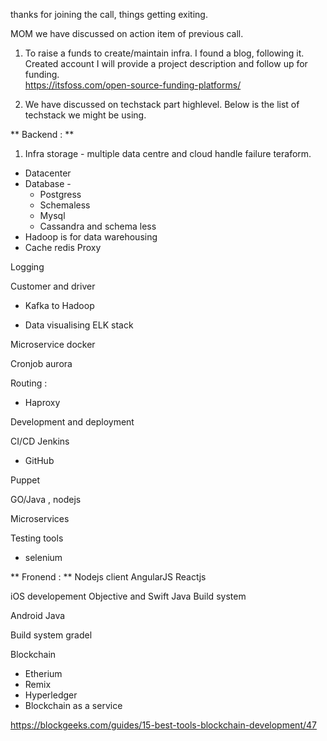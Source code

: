 thanks for joining the call, things getting exiting. 

MOM we have discussed on action item of previous call.

1. To raise a funds to create/maintain infra. I found a blog, following it. Created account I will provide a project description and follow up for funding.  
   https://itsfoss.com/open-source-funding-platforms/

2. We have discussed on techstack part highlevel. Below is the list of techstack we might be using.

** Backend : **

1. Infra storage - multiple data centre and cloud  handle failure teraform.

* Datacenter
* Database  - 
     * Postgress 
     * Schemaless 
     * Mysql 
     * Cassandra and schema less  
* Hadoop is for data warehousing
* Cache redis 
Proxy 

Logging 

Customer and driver 
* Kafka to Hadoop  

- Data visualising ELK stack 

Microservice docker 

Cronjob aurora 

Routing : 

* Haproxy 

Development and deployment 

CI/CD 
    Jenkins

* GitHub 

Puppet 

GO/Java , nodejs 

Microservices 

Testing tools 
* selenium 

** Fronend : ** 
Nodejs client 
AngularJS
Reactjs 

iOS developement 
  Objective and Swift 
  Java 
  Build system 

Android 
  Java 

Build system gradel 

Blockchain 

* Etherium 
* Remix 
* Hyperledger 
* Blockchain as a service 


https://blockgeeks.com/guides/15-best-tools-blockchain-development/47

